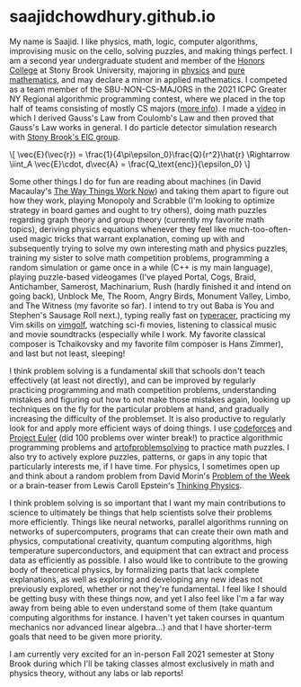 # saajidchowdhury.github.io

My name is Saajid. I like physics, math, logic, computer algorithms, improvising music on the cello, solving puzzles, and making things perfect. I am a second year undergraduate student and member of the [Honors College](https://www.stonybrook.edu/honors-college/) at Stony Brook University, majoring in [physics](http://www.physics.sunysb.edu/Physics/) and [pure mathematics](http://www.math.stonybrook.edu/), and may declare a minor in applied mathematics. I competed as a team member of the SBU-NON-CS-MAJORS in the 2021 ICPC Greater NY Regional algorithmic programming contest, where we placed in the top half of teams consisting of mostly CS majors ([more info](https://www3.cs.stonybrook.edu/~compprog/20210413.html)). I made a [video](https://www.youtube.com/watch?v=-i67cFjaJRg) in which I derived Gauss's Law from Coulomb's Law and then proved that Gauss's Law works in general. I do particle detector simulation research with [Stony Brook's EIC group](https://www.stonybrook.edu/cfns/). 
<script type="text/javascript"
        src="https://cdnjs.cloudflare.com/ajax/libs/mathjax/2.7.0/MathJax.js?config=TeX-AMS_CHTML"></script>
\\[ \vec{E}(\vec{r}) = \frac{1}{4\pi\epsilon_0}\frac{Q}{r^2}\hat{r} \Rightarrow \iint_A \vec{E}\cdot\, d\vec{A} = \frac{Q_\text{enc}}{\epsilon_0} \\]

Some other things I do for fun are reading about machines (in David Macaulay's [The Way Things Work Now](https://www.goodreads.com/book/show/28114573-the-way-things-work-now)) and taking them apart to figure out how they work, playing Monopoly and Scrabble (I'm looking to optimize strategy in board games and ought to try others), doing math puzzles regarding graph theory and group theory (currently my favorite math topics), deriving physics equations whenever they feel like much-too-often-used magic tricks that warrant explanation, coming up with and subsequently trying to solve my own interesting math and physics puzzles, training my sister to solve math competition problems, programming a random simulation or game once in a while (C++ is my main language), playing puzzle-based videogames (I've played Portal, Cogs, Braid, Antichamber, Samerost, Machinarium, Rush (hardly finished it and intend on going back), Unblock Me, The Room, Angry Birds, Monument Valley, Limbo, and The Witness (my favorite so far). I intend to try out Baba is You and Stephen's Sausage Roll next.), typing really fast on [typeracer](https://play.typeracer.com/), practicing my Vim skills on [vimgolf](https://www.vimgolf.com/), watching sci-fi movies, listening to classical music and movie soundtracks (especially while I work. My favorite classical composer is Tchaikovsky and my favorite film composer is Hans Zimmer), and last but not least, sleeping!

I think problem solving is a fundamental skill that schools don't teach effectively (at least not directly), and can be improved by regularly practicing programming and math competition problems, understanding mistakes and figuring out how to not make those mistakes again, looking up techniques on the fly for the particular problem at hand, and gradually increasing the difficulty of the problemset. It is also productive to regularly look for and apply more efficient ways of doing things. I use [codeforces](https://codeforces.com/problemset?order=BY_SOLVED_DESC) and [Project Euler](https://projecteuler.net/) (did 100 problems over winter break!) to practice algorithmic programming problems and [artofproblemsolving](https://artofproblemsolving.com/wiki/index.php/AMC_12_Problems_and_Solutions) to practice math puzzles. I also try to actively explore puzzles, patterns, or gaps in any topic that particularly interests me, if I have time. For physics, I sometimes open up and think about a random problem from David Morin's [Problem of the Week](https://www.physics.harvard.edu/undergrad/problems) or a brain-teaser from Lewis Caroll Epstein's [Thinking Physics](https://www.goodreads.com/book/show/268266.Thinking_Physics).

I think problem solving is so important that I want my main contributions to science to ultimately be things that help scientists solve their problems more efficiently. Things like neural networks, parallel algorithms running on networks of supercomputers, programs that can create their own math and physics, computational creativity, quantum computing algorithms, high temperature superconductors, and equipment that can extract and process data as efficiently as possible. I also would like to contribute to the growing body of theoretical physics, by formalizing parts that lack complete explanations, as well as exploring and developing any new ideas not previously explored, whether or not they're fundamental. I feel like I should be getting busy with these things now, and yet I also feel like I'm a far way away from being able to even understand some of them (take quantum computing algorithms for instance. I haven't yet taken courses in quantum mechanics nor advanced linear algebra...) and that I have shorter-term goals that need to be given more priority. 

I am currently very excited for an in-person Fall 2021 semester at Stony Brook during which I'll be taking classes almost exclusively in math and physics theory, without any labs or lab reports! 
